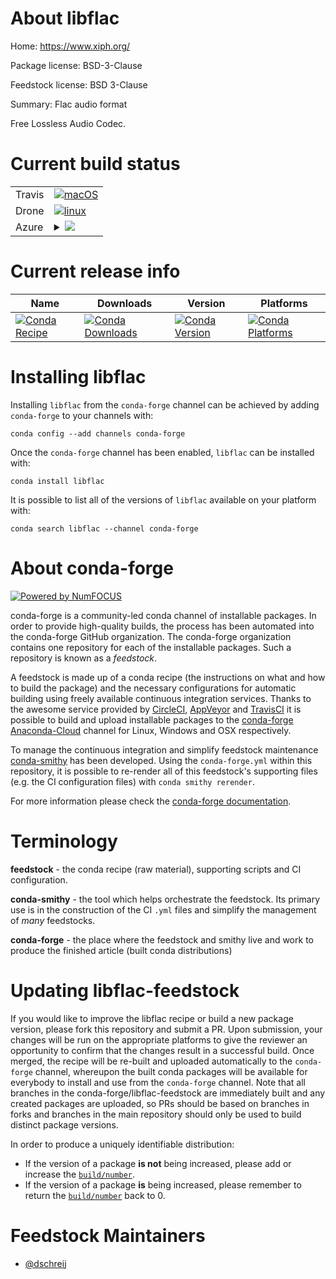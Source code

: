 About libflac
=============

Home: https://www.xiph.org/

Package license: BSD-3-Clause

Feedstock license: BSD 3-Clause

Summary: Flac audio format

Free Lossless Audio Codec.

Current build status
====================


<table><tr>
    <td>Travis</td>
    <td>
      <a href="https://travis-ci.com/conda-forge/libflac-feedstock">
        <img alt="macOS" src="https://img.shields.io/travis/com/conda-forge/libflac-feedstock/master.svg?label=macOS">
      </a>
    </td>
  </tr><tr>
    <td>Drone</td>
    <td>
      <a href="https://cloud.drone.io/conda-forge/libflac-feedstock">
        <img alt="linux" src="https://img.shields.io/drone/build/conda-forge/master.svg?label=Linux">
      </a>
    </td>
  </tr>
    
  <tr>
    <td>Azure</td>
    <td>
      <details>
        <summary>
          <a href="https://dev.azure.com/conda-forge/feedstock-builds/_build/latest?definitionId=535&branchName=master">
            <img src="https://dev.azure.com/conda-forge/feedstock-builds/_apis/build/status/libflac-feedstock?branchName=master">
          </a>
        </summary>
        <table>
          <thead><tr><th>Variant</th><th>Status</th></tr></thead>
          <tbody><tr>
              <td>linux</td>
              <td>
                <a href="https://dev.azure.com/conda-forge/feedstock-builds/_build/latest?definitionId=535&branchName=master">
                  <img src="https://dev.azure.com/conda-forge/feedstock-builds/_apis/build/status/libflac-feedstock?branchName=master&jobName=linux&configuration=linux_" alt="variant">
                </a>
              </td>
            </tr><tr>
              <td>linux_aarch64</td>
              <td>
                <a href="https://dev.azure.com/conda-forge/feedstock-builds/_build/latest?definitionId=535&branchName=master">
                  <img src="https://dev.azure.com/conda-forge/feedstock-builds/_apis/build/status/libflac-feedstock?branchName=master&jobName=linux&configuration=linux_aarch64_" alt="variant">
                </a>
              </td>
            </tr><tr>
              <td>linux_ppc64le</td>
              <td>
                <a href="https://dev.azure.com/conda-forge/feedstock-builds/_build/latest?definitionId=535&branchName=master">
                  <img src="https://dev.azure.com/conda-forge/feedstock-builds/_apis/build/status/libflac-feedstock?branchName=master&jobName=linux&configuration=linux_ppc64le_" alt="variant">
                </a>
              </td>
            </tr><tr>
              <td>osx</td>
              <td>
                <a href="https://dev.azure.com/conda-forge/feedstock-builds/_build/latest?definitionId=535&branchName=master">
                  <img src="https://dev.azure.com/conda-forge/feedstock-builds/_apis/build/status/libflac-feedstock?branchName=master&jobName=osx&configuration=osx_" alt="variant">
                </a>
              </td>
            </tr><tr>
              <td>win_c_compilervs2008cxx_compilervs2008</td>
              <td>
                <a href="https://dev.azure.com/conda-forge/feedstock-builds/_build/latest?definitionId=535&branchName=master">
                  <img src="https://dev.azure.com/conda-forge/feedstock-builds/_apis/build/status/libflac-feedstock?branchName=master&jobName=win&configuration=win_c_compilervs2008cxx_compilervs2008" alt="variant">
                </a>
              </td>
            </tr><tr>
              <td>win_c_compilervs2015cxx_compilervs2015</td>
              <td>
                <a href="https://dev.azure.com/conda-forge/feedstock-builds/_build/latest?definitionId=535&branchName=master">
                  <img src="https://dev.azure.com/conda-forge/feedstock-builds/_apis/build/status/libflac-feedstock?branchName=master&jobName=win&configuration=win_c_compilervs2015cxx_compilervs2015" alt="variant">
                </a>
              </td>
            </tr>
          </tbody>
        </table>
      </details>
    </td>
  </tr>
</table>

Current release info
====================

| Name | Downloads | Version | Platforms |
| --- | --- | --- | --- |
| [![Conda Recipe](https://img.shields.io/badge/recipe-libflac-green.svg)](https://anaconda.org/conda-forge/libflac) | [![Conda Downloads](https://img.shields.io/conda/dn/conda-forge/libflac.svg)](https://anaconda.org/conda-forge/libflac) | [![Conda Version](https://img.shields.io/conda/vn/conda-forge/libflac.svg)](https://anaconda.org/conda-forge/libflac) | [![Conda Platforms](https://img.shields.io/conda/pn/conda-forge/libflac.svg)](https://anaconda.org/conda-forge/libflac) |

Installing libflac
==================

Installing `libflac` from the `conda-forge` channel can be achieved by adding `conda-forge` to your channels with:

```
conda config --add channels conda-forge
```

Once the `conda-forge` channel has been enabled, `libflac` can be installed with:

```
conda install libflac
```

It is possible to list all of the versions of `libflac` available on your platform with:

```
conda search libflac --channel conda-forge
```


About conda-forge
=================

[![Powered by NumFOCUS](https://img.shields.io/badge/powered%20by-NumFOCUS-orange.svg?style=flat&colorA=E1523D&colorB=007D8A)](http://numfocus.org)

conda-forge is a community-led conda channel of installable packages.
In order to provide high-quality builds, the process has been automated into the
conda-forge GitHub organization. The conda-forge organization contains one repository
for each of the installable packages. Such a repository is known as a *feedstock*.

A feedstock is made up of a conda recipe (the instructions on what and how to build
the package) and the necessary configurations for automatic building using freely
available continuous integration services. Thanks to the awesome service provided by
[CircleCI](https://circleci.com/), [AppVeyor](https://www.appveyor.com/)
and [TravisCI](https://travis-ci.com/) it is possible to build and upload installable
packages to the [conda-forge](https://anaconda.org/conda-forge)
[Anaconda-Cloud](https://anaconda.org/) channel for Linux, Windows and OSX respectively.

To manage the continuous integration and simplify feedstock maintenance
[conda-smithy](https://github.com/conda-forge/conda-smithy) has been developed.
Using the ``conda-forge.yml`` within this repository, it is possible to re-render all of
this feedstock's supporting files (e.g. the CI configuration files) with ``conda smithy rerender``.

For more information please check the [conda-forge documentation](https://conda-forge.org/docs/).

Terminology
===========

**feedstock** - the conda recipe (raw material), supporting scripts and CI configuration.

**conda-smithy** - the tool which helps orchestrate the feedstock.
                   Its primary use is in the construction of the CI ``.yml`` files
                   and simplify the management of *many* feedstocks.

**conda-forge** - the place where the feedstock and smithy live and work to
                  produce the finished article (built conda distributions)


Updating libflac-feedstock
==========================

If you would like to improve the libflac recipe or build a new
package version, please fork this repository and submit a PR. Upon submission,
your changes will be run on the appropriate platforms to give the reviewer an
opportunity to confirm that the changes result in a successful build. Once
merged, the recipe will be re-built and uploaded automatically to the
`conda-forge` channel, whereupon the built conda packages will be available for
everybody to install and use from the `conda-forge` channel.
Note that all branches in the conda-forge/libflac-feedstock are
immediately built and any created packages are uploaded, so PRs should be based
on branches in forks and branches in the main repository should only be used to
build distinct package versions.

In order to produce a uniquely identifiable distribution:
 * If the version of a package **is not** being increased, please add or increase
   the [``build/number``](https://conda.io/docs/user-guide/tasks/build-packages/define-metadata.html#build-number-and-string).
 * If the version of a package **is** being increased, please remember to return
   the [``build/number``](https://conda.io/docs/user-guide/tasks/build-packages/define-metadata.html#build-number-and-string)
   back to 0.

Feedstock Maintainers
=====================

* [@dschreij](https://github.com/dschreij/)

